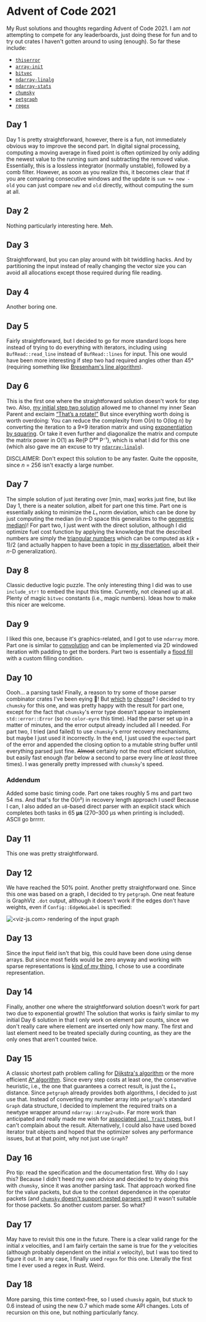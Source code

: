 # Advent of Code 2021

My Rust solutions and thoughts regarding Advent of Code 2021.
I am *not* attempting to compete for any leaderboards, just doing these for fun and to try out crates I haven't gotten around to using (enough).
So far these include:

- [`thiserror`](https://github.com/dtolnay/thiserror)
- [`array-init`](https://github.com/Manishearth/array-init)
- [`bitvec`](https://github.com/bitvecto-rs/bitvec)
- [`ndarray-linalg`](https://github.com/rust-ndarray/ndarray-linalg/)
- [`ndarray-stats`](https://github.com/rust-ndarray/ndarray-stats)
- [`chumsky`](https://github.com/zesterer/chumsky/)
- [`petgraph`](https://github.com/petgraph/petgraph)
- [`regex`](https://github.com/rust-lang/regex)

## Day 1

Day 1 is pretty straightforward, however, there is a fun, not immediately obvious way to improve the second part.
In digital signal processing, computing a moving average in fixed point is often optimized by only adding the newest value to the running sum and subtracting the removed value.
Essentially, this is a lossless integrator (normally unstable), followed by a comb filter.
However, as soon as you realize this, it becomes clear that if you are comparing consecutive windows and the update is `sum += new - old` you can just compare `new` and `old` directly, without computing the sum at all.

## Day 2

Nothing particularly interesting here.
Meh.

## Day 3

Straightforward, but you can play around with bit twiddling hacks.
And by partitioning the input instead of really changing the vector size you can avoid all allocations except those required during file reading.

## Day 4

Another boring one.

## Day 5

Fairly straightforward, but I decided to go for more standard loops here instead of trying to do everything with iterators, including using `BufRead::read_line` instead of `BufRead::lines` for input.
This one would have been more interesting if step two had required angles other than 45° (requiring something like [Bresenham's line algorithm](https://en.wikipedia.org/wiki/Bresenham%27s_line_algorithm)).

## Day 6

This is the first one where the straightforward solution doesn't work for step two.
Also, [my initial step two solution](https://github.com/l0calh05t/advent-of-code-2021/blob/f694b9b13cfc00bbce58ffd09542bc645a7af981/day-06/src/main.rs) allowed me to channel my inner Sean Parent and exclaim [“That’s a rotate!”](https://www.youtube.com/watch?v=UZmeDQL4LaE)
But since everything worth doing is worth overdoing:
You can reduce the complexity from O(*n*) to O(log *n*) by converting the iteration to a 9×9 iteration matrix and using [exponentiation by squaring](https://electric-snow.net/2016/05/31/fibonacci-youre-also-doing-it-wrong/).
Or take it even further and diagonalize the matrix and compute the matrix power in O(1) as Re{P D⁸⁰ P⁻¹}, which is what I did for this one (which also gave me an excuse to try [`ndarray-linalg`](https://github.com/rust-ndarray/ndarray-linalg/)).

DISCLAIMER: Don't expect this solution to be any faster.
Quite the opposite, since *n* = 256 isn't exactly a large number.

## Day 7

The simple solution of just iterating over [min, max] works just fine, but like Day 1, there is a neater solution, albeit for part one this time.
Part one is essentially asking to minimize the *L*₁ norm deviation, which can be done by just computing the median (in *n*-D space this generalizes to the [geometric median](https://en.wikipedia.org/wiki/Geometric_median))!
For part two, I just went with the direct solution, although I did optimize fuel cost function by applying the knowledge that the described numbers are simply the [triangular numbers](https://en.wikipedia.org/wiki/Triangular_number) which can be computed as *k*(*k* + 1)/2 (and actually happen to have been a topic in [my dissertation](https://tuprints.ulb.tu-darmstadt.de/11291/), albeit their *n*-D generalization).

## Day 8

Classic deductive logic puzzle.
The only interesting thing I did was to use `include_str!` to embed the input this time.
Currently, not cleaned up at all.
Plenty of magic `bitvec` constants (i.e., magic numbers).
Ideas how to make this nicer are welcome.

## Day 9

I liked this one, because it's graphics-related, and I got to use `ndarray` more.
Part one is similar to [convolution](https://en.wikipedia.org/wiki/Convolution) and can be implemented via 2D windowed iteration with padding to get the borders.
Part two is essentially a [flood fill](https://en.wikipedia.org/wiki/Flood_fill) with a custom filling condition.

## Day 10

Oooh… a parsing task!
Finally, a reason to try some of those parser combinator crates I've been eying 👀!
But [which](https://lib.rs/crates/chumsky) [to](https://lib.rs/crates/pom) [choose](https://lib.rs/crates/nom)?
I decided to try `chumsky` for this one, and was pretty happy with the result for part one, except for the fact that `chumsky`'s error type doesn't appear to implement `std::error::Error` (so no `color-eyre` this time).
Had the parser set up in a matter of minutes, and the error output already included all I needed.
For part two, I tried (and failed) to use `chumsky`'s error recovery mechanisms, but maybe I just used it incorrectly.
In the end, I just used the `expected` part of the error and appended the closing option to a mutable string buffer until everything parsed just fine.
~~Almost~~ certainly not the most efficient solution, but easily fast enough (far below a second to parse every line *at least* three times).
I was generally pretty impressed with `chumsky`'s speed.

### Addendum

Added some basic timing code.
Part one takes roughly 5 ms and part two 54 ms.
And that's for the O(*n*²) in recovery length approach I used!
Because I can, I also added an `u8`-based direct parser with an explicit stack which completes both tasks in 65 **μs** (270–300 μs when printing is included).
ASCII go brrrrr.

## Day 11

This one was pretty straightforward.

## Day 12

We have reached the 50% point.
Another pretty straightforward one.
Since this one was based on a graph, I decided to try `petgraph`.
One neat feature is GraphViz `.dot` output, although it doesn't work if the edges don't have weights, even if `Config::EdgeNoLabel` is specified:

![<viz-js.com> rendering of the input graph](day-12/graph.svg)

## Day 13

Since the input field isn't that big, this could have been done using dense arrays.
But since most fields would be zero anyway and working with sparse representations is [kind of my thing](https://tuprints.ulb.tu-darmstadt.de/11291/), I chose to use a coordinate representation.

## Day 14

Finally, another one where the straightforward solution doesn't work for part two due to exponential growth!
The solution that works is fairly similar to my initial Day 6 solution in that I only work on element pair counts, since we don't really care where element are inserted only how many.
The first and last element need to be treated specially during counting, as they are the only ones that aren't counted twice.

## Day 15

A classic shortest path problem calling for [Dijkstra's algorithm](https://en.wikipedia.org/wiki/Dijkstra%27s_algorithm) or the more efficient [A* algorithm](https://en.wikipedia.org/wiki/A*_search_algorithm).
Since every step costs at least one, the conservative heuristic, i.e., the one that guarantees a correct result, is just the *L*₁ distance.
Since `petgraph` already provides both algorithms, I decided to just use that.
Instead of converting my number array into `petgraph`'s standard `Graph` data structure, I decided to implement the required traits on a newtype wrapper around `ndarray::Array2<u8>`.
Far more work than anticipated and really made me wish for [associated `impl Trait` types](https://github.com/rust-lang/rust/issues/63063), but I can't complain about the result.
Alternatively, I could also have used boxed iterator trait objects and hoped that the optimizer solves any performance issues, but at that point, why not just use `Graph`?

## Day 16

Pro tip: read the specification and the documentation first.
Why do I say this?
Because I didn't heed my own advice and decided to try doing this with `chumsky`, since it was another parsing task.
That approach worked fine for the value packets, but due to the context dependence in the operator packets (and [`chumsky` doesn't support nested parsers yet](https://github.com/zesterer/chumsky/issues/50)) it wasn't suitable for those packets.
So another custom parser.
So what?

## Day 17

May have to revisit this one in the future.
There is a clear valid range for the initial *x* velocities, and I am fairly certain the same is true for the *y* velocities (although probably dependent on the initial *x* velocity), but I was too tired to figure it out.
In any case, I finally used `regex` for this one.
Literally the first time I ever used a regex in Rust.
Weird.

## Day 18

More parsing, this time context-free, so I used `chumsky` again, but stuck to 0.6 instead of using the new 0.7 which made some API changes.
Lots of recursion on this one, but nothing particularly fancy.
